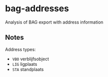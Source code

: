 # bag-addresses

Analysis of BAG export with address information


## Notes

Address types:
* `VBO` verblijfsobject
* `LIG` ligplaats
* `STA` standplaats

